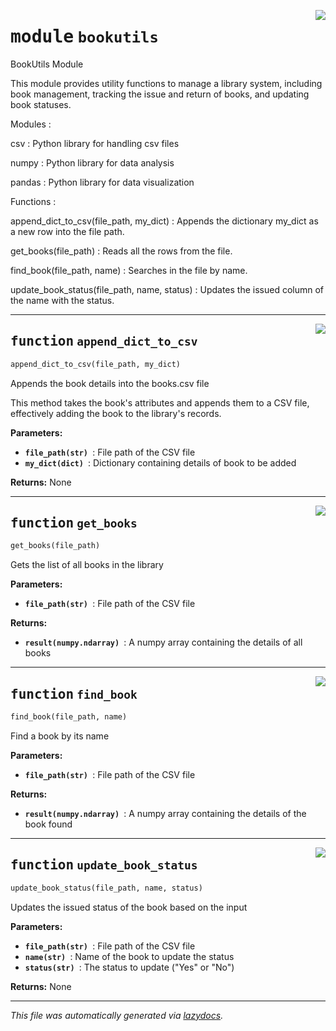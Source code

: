 <!-- markdownlint-disable -->

<a href="./python/src/bookutils.py#L0"><img align="right" style="float:right;" src="https://img.shields.io/badge/-source-cccccc?style=flat-square"></a>

# <kbd>module</kbd> `bookutils`
BookUtils Module 

This module provides utility functions to manage a library system, including book management, tracking the issue and return of books, and updating book statuses. 

Modules : 

 csv :   Python library for handling csv files 

 numpy :  Python library for data analysis 

 pandas :  Python library for data visualization 

Functions : 

 append_dict_to_csv(file_path, my_dict) :  Appends the dictionary my_dict as a new row into the file path. 

 get_books(file_path) :  Reads all the rows from the file. 

 find_book(file_path, name) :  Searches in the file by name. 

 update_book_status(file_path, name, status) :  Updates the issued column of the name with the status. 


---

<a href="./python/src/bookutils.py#L37"><img align="right" style="float:right;" src="https://img.shields.io/badge/-source-cccccc?style=flat-square"></a>

## <kbd>function</kbd> `append_dict_to_csv`

```python
append_dict_to_csv(file_path, my_dict)
```

Appends the book details into the books.csv file 

This method takes the book's attributes and appends them to a CSV file,  effectively adding the book to the library's records. 



**Parameters:**
 
  - <b>`file_path(str) `</b>:  File path of the CSV file 
  - <b>`my_dict(dict) `</b>:  Dictionary containing details of book to be added 



**Returns:**
 None 


---

<a href="./python/src/bookutils.py#L61"><img align="right" style="float:right;" src="https://img.shields.io/badge/-source-cccccc?style=flat-square"></a>

## <kbd>function</kbd> `get_books`

```python
get_books(file_path)
```

Gets the list of all books in the library 



**Parameters:**
 
 - <b>`file_path(str) `</b>:  File path of the CSV file 



**Returns:**
 
 - <b>`result(numpy.ndarray) `</b>:  A numpy array containing the details of all books 


---

<a href="./python/src/bookutils.py#L80"><img align="right" style="float:right;" src="https://img.shields.io/badge/-source-cccccc?style=flat-square"></a>

## <kbd>function</kbd> `find_book`

```python
find_book(file_path, name)
```

Find a book by its name 



**Parameters:**
 
 - <b>`file_path(str) `</b>:  File path of the CSV file 



**Returns:**
 
 - <b>`result(numpy.ndarray) `</b>:  A numpy array containing the details of the book found 


---

<a href="./python/src/bookutils.py#L100"><img align="right" style="float:right;" src="https://img.shields.io/badge/-source-cccccc?style=flat-square"></a>

## <kbd>function</kbd> `update_book_status`

```python
update_book_status(file_path, name, status)
```

Updates the issued status of the book based on the input 



**Parameters:**
 
 - <b>`file_path(str) `</b>:  File path of the CSV file 
 - <b>`name(str) `</b>:  Name of the book to update the status 
 - <b>`status(str) `</b>:  The status to update ("Yes" or "No") 



**Returns:**
 None 




---

_This file was automatically generated via [lazydocs](https://github.com/ml-tooling/lazydocs)._

